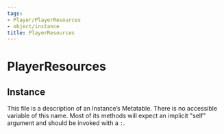 ```yaml
---
tags:
- Player/PlayerResources
- object/instance
title: PlayerResources
---
```

# PlayerResources
## Instance
This file is a description of an Instance’s Metatable. There is no accessible variable of this name. Most of its methods will expect an implicit "self" argument and should be invoked with a `:`.
